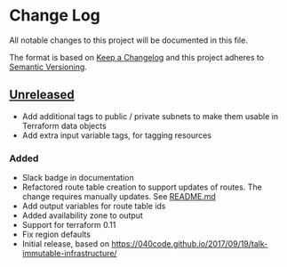 # Change Log
All notable changes to this project will be documented in this file. 

The format is based on [Keep a Changelog](http://keepachangelog.com/)
and this project adheres to [Semantic Versioning](http://semver.org/).

## [Unreleased]
- Add additional tags to public / private subnets to make them usable in Terraform data objects
- Add extra input variable tags, for tagging resources

### Added
- Slack badge in documentation
- Refactored route table creation to support updates of routes. The change requires manually updates. See [README.md](README.md)
- Add output variables for route table ids
- Added availability zone to output
- Support for terraform 0.11
- Fix region defaults
- Initial release, based on https://040code.github.io/2017/09/19/talk-immutable-infrastructure/

[Unreleased]: https://github.com/philips-software/terraform-aws-vpc/compare/1.0.0...HEAD
